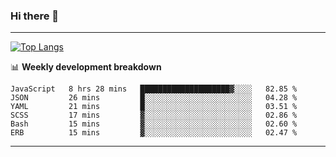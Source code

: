 ### Hi there 👋

-------
[![Top Langs](https://github-readme-stats.vercel.app/api/top-langs/?username=ashish-r)](https://github.com/anuraghazra/github-readme-stats)

📊 **Weekly development breakdown**
<!--START_SECTION:waka-->

```text
JavaScript   8 hrs 28 mins   ████████████████████▓░░░░   82.85 %
JSON         26 mins         █░░░░░░░░░░░░░░░░░░░░░░░░   04.28 %
YAML         21 mins         █░░░░░░░░░░░░░░░░░░░░░░░░   03.51 %
SCSS         17 mins         ▓░░░░░░░░░░░░░░░░░░░░░░░░   02.86 %
Bash         15 mins         ▓░░░░░░░░░░░░░░░░░░░░░░░░   02.60 %
ERB          15 mins         ▓░░░░░░░░░░░░░░░░░░░░░░░░   02.47 %
```

<!--END_SECTION:waka-->
-------

<!--
**ashish-r/ashish-r** is a ✨ _special_ ✨ repository because its `README.md` (this file) appears on your GitHub profile.

Here are some ideas to get you started:

- 🔭 I’m currently working on ...
- 🌱 I’m currently learning ...
- 👯 I’m looking to collaborate on ...
- 🤔 I’m looking for help with ...
- 💬 Ask me about ...
- 📫 How to reach me: ...
- 😄 Pronouns: ...
- ⚡ Fun fact: ...
-->
